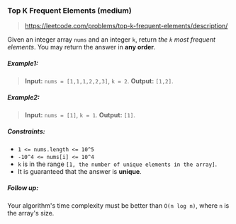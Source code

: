 ### Top K Frequent Elements (medium)

> https://leetcode.com/problems/top-k-frequent-elements/description/

Given an integer array `nums` and an integer `k`, return _the `k` most frequent elements_. You may return the answer in **any order**.

##### Example1:

> **Input:** `nums = [1,1,1,2,2,3]`, `k = 2`.
> **Output:** `[1,2]`.

##### Example2:

> **Input:** `nums = [1]`, `k = 1`.
> **Output:** `[1]`.

##### Constraints:

- `1 <= nums.length <= 10^5`
- `-10^4 <= nums[i] <= 10^4`
- `k` is in the range `[1, the number of unique elements in the array]`.
- It is guaranteed that the answer is **unique**.

##### Follow up:

Your algorithm's time complexity must be better than `O(n log n)`, where `n` is the array's size.
